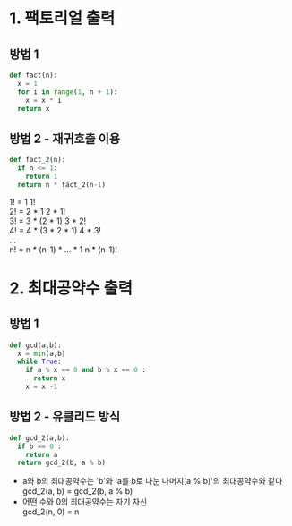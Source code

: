 # 1. 팩토리얼 출력
## 방법 1
~~~python
def fact(n):
  x = 1
  for i in range(1, n + 1):
    x = x * i
  return x
~~~
## 방법 2 - 재귀호출 이용
~~~python
def fact_2(n):
  if n <= 1:
    return 1
  return n * fact_2(n-1)
~~~
1! = 1                   1!  
2! = 2 * 1               2 * 1!  
3! = 3 * (2 * 1)         3 * 2!  
4! = 4 * (3 * 2 * 1)     4 * 3!  
…  
n! = n * (n-1) * … * 1   n * (n-1)!  

# 2. 최대공약수 출력
## 방법 1
~~~python
def gcd(a,b):
  x = min(a,b)
  while True:
    if a % x == 0 and b % x == 0 :
      return x
    x = x -1
~~~
## 방법 2 - 유클리드 방식
~~~python
def gcd_2(a,b):
  if b == 0 :
    return a
  return gcd_2(b, a % b)
~~~
- a와 b의 최대공약수는 'b'와 'a를 b로 나눈 나머지(a % b)'의 최대공약수와 같다  
gcd_2(a, b) = gcd_2(b, a % b)  
- 어떤 수와 0의 최대공약수는 자기 자신  
gcd_2(n, 0) = n  

